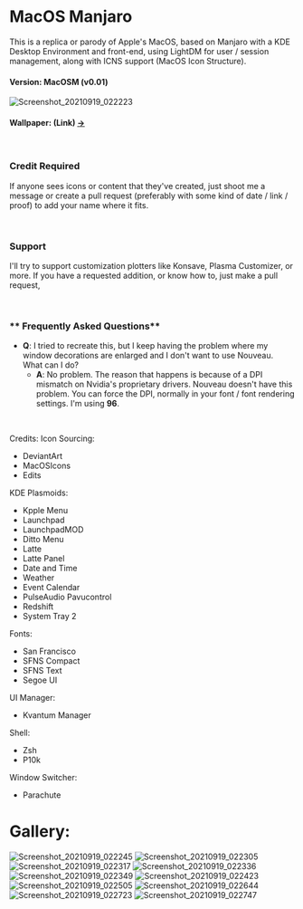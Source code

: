 # **MacOS Manjaro**
This is a replica or parody of Apple's MacOS, based on Manjaro with a KDE Desktop Environment and front-end, using LightDM for user / session management, along with ICNS support (MacOS Icon Structure).
#### **Version**: **MacOSM (v0.01)**
![Screenshot_20210919_022223](https://user-images.githubusercontent.com/36416420/133917895-2f30e6d4-a4c2-44f3-bb45-7e8213ba2257.png)
#### **Wallpaper**: (Link) [->](https://user-images.githubusercontent.com/36416420/133918052-078a9337-b68e-4ea8-911e-50378becb9a2.jpg)

<br>

### **Credit Required**
If anyone sees icons or content that they've created, just shoot me a message or create a pull request (preferably with some kind of date / link / proof) to add your name where it fits.

<br>

### **Support**
I'll try to support customization plotters like Konsave, Plasma Customizer, or more. If you have a requested addition, or know how to, just make a pull request,

<br>

### ** Frequently Asked Questions**
- **Q**: I tried to recreate this, but I keep having the problem where my window decorations are enlarged and I don't want to use Nouveau. What can I do?
  - **A**: No problem. The reason that happens is because of a DPI mismatch on Nvidia's proprietary drivers. Nouveau doesn't have this problem. You can force the DPI, normally in your font / font rendering settings. I'm using **96**.

<br>

Credits:
Icon Sourcing: 
- DeviantArt
- MacOSIcons
- Edits

KDE Plasmoids:
- Kpple Menu
- Launchpad
- LaunchpadMOD
- Ditto Menu
- Latte
- Latte Panel
- Date and Time
- Weather
- Event Calendar
- PulseAudio Pavucontrol
- Redshift
- System Tray 2

Fonts:
- San Francisco
- SFNS Compact
- SFNS Text
- Segoe UI

UI Manager:
- Kvantum Manager

Shell:
- Zsh
- P10k

Window Switcher:
- Parachute

# Gallery:

![Screenshot_20210919_022245](https://user-images.githubusercontent.com/36416420/133917930-4f535dea-b722-44d3-95c4-d08f8138b702.png)
![Screenshot_20210919_022305](https://user-images.githubusercontent.com/36416420/133917933-14fb156a-d650-42be-bb41-f2adc856152b.png)
![Screenshot_20210919_022317](https://user-images.githubusercontent.com/36416420/133917936-1c22716a-6433-4aa6-bfe5-623976d903e6.png)
![Screenshot_20210919_022336](https://user-images.githubusercontent.com/36416420/133917941-e0d2cfe1-4d4d-4632-aae2-44a317e5dc11.png)
![Screenshot_20210919_022349](https://user-images.githubusercontent.com/36416420/133917944-d2d31229-8ff0-4902-b069-254bac20682f.png)
![Screenshot_20210919_022423](https://user-images.githubusercontent.com/36416420/133917947-5a58601c-5046-4651-9d6d-44d9901f1e2e.png)
![Screenshot_20210919_022505](https://user-images.githubusercontent.com/36416420/133917977-85d28f28-e013-4800-9abf-0c180d0664ef.png)
![Screenshot_20210919_022644](https://user-images.githubusercontent.com/36416420/133917957-44ac2c9d-b0dc-46ca-8575-4638f14b254a.png)
![Screenshot_20210919_022723](https://user-images.githubusercontent.com/36416420/133917982-9a606ca5-4788-4825-abaf-bd00d622048c.png)
![Screenshot_20210919_022747](https://user-images.githubusercontent.com/36416420/133917984-42ddf7f7-8391-4f99-bb3e-23cbd581a908.png)

